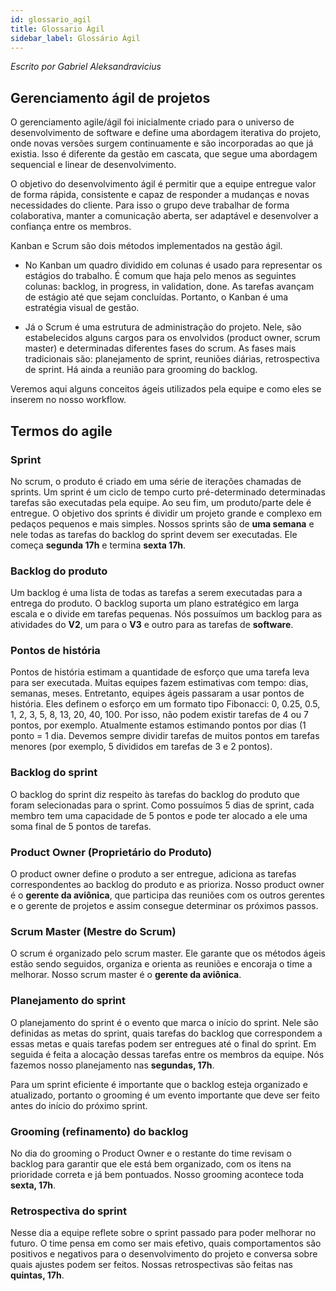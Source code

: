 ```yaml
---
id: glossario_agil
title: Glossario Ágil
sidebar_label: Glossário Ágil
---
```

*Escrito por Gabriel Aleksandravicius*

## Gerenciamento ágil de projetos
O gerenciamento agile/ágil foi inicialmente criado para o universo de desenvolvimento de software e define uma abordagem iterativa do projeto, onde novas versões surgem continuamente e são incorporadas ao que já existia. Isso é diferente da gestão em cascata, que segue uma abordagem sequencial e linear de desenvolvimento.

O objetivo do desenvolvimento ágil é permitir que a equipe entregue valor de forma rápida, consistente e capaz de responder a mudanças e novas necessidades do cliente. Para isso o grupo deve trabalhar de forma colaborativa, manter a comunicação aberta, ser adaptável e desenvolver a confiança entre os membros.

Kanban e Scrum são dois métodos implementados na gestão ágil.
- No Kanban um quadro dividido em colunas é usado para representar os estágios do trabalho. É comum que haja pelo menos as seguintes colunas: backlog, in progress, in validation, done. As tarefas avançam de estágio até que sejam concluídas. Portanto, o Kanban é uma estratégia visual de gestão.

- Já o Scrum é uma estrutura de administração do projeto. Nele, são estabelecidos alguns cargos para os envolvidos (product owner, scrum master) e determinadas diferentes fases do scrum. As fases mais tradicionais são: planejamento de sprint, reuniões diárias, retrospectiva de sprint. Há ainda a reunião para grooming do backlog.

Veremos aqui alguns conceitos ágeis utilizados pela equipe e como eles se inserem no nosso workflow.

## Termos do agile
### Sprint
No scrum, o produto é criado em uma série de iterações chamadas de sprints. Um sprint é um ciclo de tempo curto pré-determinado determinadas tarefas são executadas pela equipe. Ao seu fim, um produto/parte dele é entregue. O objetivo dos sprints é dividir um projeto grande e complexo em pedaços pequenos e mais simples. Nossos sprints são de **uma semana** e nele todas as tarefas do backlog do sprint devem ser executadas. Ele começa **segunda 17h** e termina **sexta 17h**.

### Backlog do produto
Um backlog é uma lista de todas as tarefas a serem executadas para a entrega do produto. O backlog suporta um plano estratégico em larga escala e o divide em tarefas pequenas. Nós possuímos um backlog para as atividades do **V2**, um para o **V3** e outro para as tarefas de **software**.

### Pontos de história
Pontos de história estimam a quantidade de esforço que uma tarefa leva para ser executada. Muitas equipes fazem estimativas com tempo: dias, semanas, meses. Entretanto, equipes ágeis passaram a usar pontos de história. Eles definem o esforço em um formato tipo Fibonacci: 0, 0.25, 0.5, 1, 2, 3, 5, 8, 13, 20, 40, 100. Por isso, não podem existir tarefas de 4 ou 7 pontos, por exemplo. Atualmente estamos estimando pontos por dias (1 ponto = 1 dia. Devemos sempre dividir tarefas de muitos pontos em tarefas menores (por exemplo, 5 divididos em tarefas de 3 e 2 pontos).

### Backlog do sprint
O backlog do sprint diz respeito às tarefas do backlog do produto que foram selecionadas para o sprint. Como possuímos 5 dias de sprint, cada membro tem uma capacidade de 5 pontos e pode ter alocado a ele uma soma final de 5 pontos de tarefas.

### Product Owner (Proprietário do Produto)
O product owner define o produto a ser entregue, adiciona as tarefas correspondentes ao backlog do produto e as prioriza. Nosso product owner é o **gerente da aviônica**, que participa das reuniões com os outros gerentes e o gerente de projetos e assim consegue determinar os próximos passos.

### Scrum Master (Mestre do Scrum)
O scrum é organizado pelo scrum master. Ele garante que os métodos ágeis estão sendo seguidos, organiza e orienta as reuniões e encoraja o time a melhorar. Nosso scrum master é o **gerente da aviônica**.

### Planejamento do sprint
O planejamento do sprint é o evento que marca o início do sprint. Nele são definidas as metas do sprint, quais tarefas do backlog que correspondem a essas metas e quais tarefas podem ser entregues até o final do sprint. Em seguida é feita a alocação dessas tarefas entre os membros da equipe. Nós fazemos nosso planejamento nas **segundas, 17h**.

Para um sprint eficiente é importante que o backlog esteja organizado e atualizado, portanto o grooming é um evento importante que deve ser feito antes do início do próximo sprint.

### Grooming (refinamento) do backlog
No dia do grooming o Product Owner e o restante do time revisam o backlog para garantir que ele está bem organizado, com os itens na prioridade correta e já bem pontuados. Nosso grooming acontece toda **sexta, 17h**.

### Retrospectiva do sprint
Nesse dia a equipe reflete sobre o sprint passado para poder melhorar no futuro. O time pensa em como ser mais efetivo, quais comportamentos são positivos e negativos para o desenvolvimento do projeto e conversa sobre quais ajustes podem ser feitos. Nossas retrospectivas são feitas nas **quintas, 17h**.